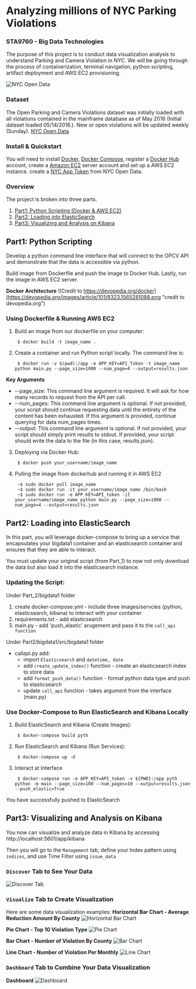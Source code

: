 # Analyzing millions of NYC Parking Violations
### STA9760 - Big Data Technologies
The purpose of this project is to conduct data visualization analysis to understand Parking and Camera Violation in NYC. We will be going through the process of containerization, terminal navigation, python scripting, artifact deployment and AWS EC2 provisioning. 

![NYC Open Data](https://data.cityofnewyork.us/api/assets/3FF54443-CD9C-4E56-8A20-8D2BD245BD1A?nyclogo300.png)

### Dataset
The Open Parking and Camera Violations dataset was initially loaded with all violations contained in the mainframe database as of May 2016 (Initial dataset loaded 05/14/2016.). New or open violations will be updated weekly (Sunday). [NYC Open Data](https://data.cityofnewyork.us/City-Government/O)

### Install & Quickstart
You will need to install [Docker](https://docs.docker.com/install/), [Docker Compose](https://docs.docker.com/compose/install/), register a [Docker Hub](https://hub.docker.com/) account, create a [Amazon EC2](https://aws.amazon.com/?nc1=h_ls) server account and set up a AWS EC2 instance. create a [NYC App Token](https://data.cityofnewyork.us/login) from NYC Open Data.

### Overview
The project is broken into three parts. 
1. [Part1: Python Scripting (Docker & AWS EC2)](#Part1) 
2. [Part2: Loading into ElasticSearch](#Part2) 
3. [Part3: Visualizing and Analysis on Kibana](#Part3) 

## Part1: Python Scripting
Develop a python command line interface that will connect to the OPCV API and demonstrate that the data is accessible via python. 

Build image from Dockerfile and push the image to Docker Hub. Lastly, run the image in AWS EC2 server.

**Docker Architecture**
![Credit to https://devopedia.org/docker](https://devopedia.org/images/article/101/8323.1565281088.png "credit to devopedia.org")
### Using Dockerfile & Running AWS EC2 
1. Build an image from our dockerfile on your computer:

        $ docker build -t image_name . 
        
2. Create a container and run Python script locally. The command line is:

        $ docker run -v $(pwd):/app -e APP_KEY=API_Token -t image_name python main.py --page_size=1000 --num_page=4 --output=results.json

**Key Arguments**
- --page_size: This command line argument is required. It will ask for how many records to request from the API per call.
- --num_pages: This command line argument is optional. If not provided, your script should continue requesting data until the entirety of the content has been exhausted. If this argument is provided, continue querying for data num_pages times.
- --output: This command line argument is optional. If not provided, your script should simply print results to stdout. If provided, your script should write the data to the file (in this case, results.json).
        
3. Deploying via Docker Hub:

        $ docker push your_username/image_name

4. Pulling the image from dockerhub and running it in AWS EC2

        ~$ sudo docker pull image_name
        ~$ sudo docker run -it your_username/image_name /bin/bash
        ~$ sudo docker run -e APP_KEY=API_token -it your_username/image_name python main.py --page_size=1000 --num_page=4 --output=results.json

## Part2: Loading into ElasticSearch
In this part, you will leverage docker-compose to bring up a service that encapsulates your bigdata1 container and an elasticsearch container and ensures that they are able to interact. 

You must update your original script (from Part_1) to now not only download the data but also load it into the elasticsearch instance.

### Updating the Script:
Under Part_2/bigdata1 folder
1. create docker-compose.yml - include three images/servcies (python, elasticsearch, kibana) to interact with your container 
1. requirements.txt - add elasticsearch
1. main.py - add 'push_elastic' arugement and pass it to the `call_api function`

Under Part2/bigdata1/src/bigdata1 folder  
* callapi.py add:
   * import `Elasticsearch` and `datetime, date`  
   * add `create_update_index()` function - create an elasticsearch index to store data
   * add `format_push_data()` function - format python data type and push to elasticsearch
   * update `call_api` function - takes argument from the interface (main.py)

### Use Docker-Compose to Run ElasticSearch and Kibana Locally
1. Build ElasticSearch and Kibana (Create Images):

        $ docker-compose build pyth

2. Run ElasticSearch and Kibana (Run Services):

        $ docker-compose up -d
        
3. Interact at Interface

        $ docker-compose run -e APP_KEY=API_token -v ${PWD}:/app pyth python -m main --page_size=100 --num_pages=10 --output=results.json --push_elastic=True

You have successfully pushed to ElasticSearch

## Part3: Visualizing and Analysis on Kibana
You now can visualize and analyze data in Kibana by accessing http://localhost:5601/app/kibana

Then you will go to the `Management` tab, define your Index pattern using `indices`, and use Time Filter using `issue_data`

### `Discover` Tab to See Your Data
![Discover Tab](/Part_3/Discover.png)

### `Visualize` Tab to Create Visualization
Here are some data visualization examples:
**Horizontal Bar Chart - Average Reduction Amount By County**
![Horizontal Bar Chart](/Part_3/Horizontal_Bar_Chart.png)

**Pie Chart - Top 10 Violation Type**
![Pie Chart](/Part_3/Pie_Chart.png)

**Bar Chart - Number of Violation By County**
![Bar Chart](/Part_3/Bar_Chart.png)

**Line Chart - Number of Violation Per Monthly**
![Line Chart](/Part_3/Line_Chart.png)

### `Dashboard` Tab to Combine Your Data Visualization
**Dashboard**
![Dashboard](/Part_3/Dashboard.png)

